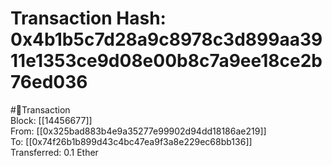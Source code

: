 
Transaction Hash: 0x4b1b5c7d28a9c8978c3d899aa3911e1353ce9d08e00b8c7a9ee18ce2b76ed036
====================================================================================
  
#💸Transaction  
Block: [[14456677]]  
From: [[0x325bad883b4e9a35277e99902d94dd18186ae219]]  
To: [[0x74f26b1b899d43c4bc47ea9f3a8e229ec68bb136]]  
Transferred: 0.1 Ether